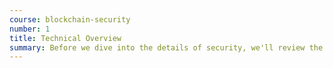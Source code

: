 ```yaml
---
course: blockchain-security
number: 1
title: Technical Overview
summary: Before we dive into the details of security, we'll review the various blockchains available as platforms for development, and how they differ.
---
```

<!-- Example Header:
---
course: blockchain101
number: 1
title: Introduction to the Blockchain
summary: Blockchain Technology didn't just pop up overnight. How did we get here?
---    
-->

<!-- Notes:
    1. Modules do not have a layout as they exist only as containers for lessons.
    2. A module must reference a valid course slug or all it's children will be lost. 
    3. Module numbers start at 1, not 0. This is a convention, not a rule.
    
-->
